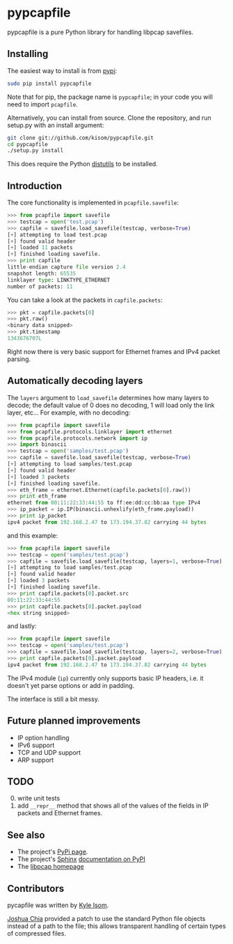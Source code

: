 pypcapfile
==========

pypcapfile is a pure Python library for handling libpcap savefiles. 


Installing
----------

The easiest way to install is from 
[pypi](http://pypi.python.org/pypi/pypcapfile/):

```bash
sudo pip install pypcapfile
```

Note that for pip, the package name is `pypcapfile`; in your code you will need to 
import `pcapfile`.

Alternatively, you can install from source. Clone the repository, and run setup.py with 
an install argument:

```bash
git clone git://github.com/kisom/pypcapfile.git
cd pypcapfile
./setup.py install
```

This does require the Python [distutils](http://docs.python.org/install/) to be
installed.


Introduction
------------

The core functionality is implemented in `pcapfile.savefile`:

```python
>>> from pcapfile import savefile
>>> testcap = open('test.pcap')
>>> capfile = savefile.load_savefile(testcap, verbose=True)
[+] attempting to load test.pcap
[+] found valid header
[+] loaded 11 packets
[+] finished loading savefile.
>>> print capfile
little-endian capture file version 2.4
snapshot length: 65535
linklayer type: LINKTYPE_ETHERNET
number of packets: 11
```

You can take a look at the packets in `capfile.packets`:
```python
>>> pkt = capfile.packets[0]
>>> pkt.raw()
<binary data snipped>
>>> pkt.timestamp
1343676707L
```

Right now there is very basic support for Ethernet frames and IPv4 packet 
parsing. 

Automatically decoding layers
-----------------------------

The `layers` argument to `load_savefile` determines how many layers to 
decode; the default value of 0 does no decoding, 1 will load only the link 
layer, etc... For example, with no decoding:

```python
>>> from pcapfile import savefile
>>> from pcapfile.protocols.linklayer import ethernet
>>> from pcapfile.protocols.network import ip
>>> import binascii
>>> testcap = open('samples/test.pcap')
>>> capfile = savefile.load_savefile(testcap, verbose=True)
[+] attempting to load samples/test.pcap
[+] found valid header
[+] loaded 3 packets
[+] finished loading savefile.
>>> eth_frame = ethernet.Ethernet(capfile.packets[0].raw())
>>> print eth_frame
ethernet from 00:11:22:33:44:55 to ff:ee:dd:cc:bb:aa type IPv4
>>> ip_packet = ip.IP(binascii.unhexlify(eth_frame.payload))
>>> print ip_packet
ipv4 packet from 192.168.2.47 to 173.194.37.82 carrying 44 bytes
```

and this example:

```python
>>> from pcapfile import savefile
>>> testcap = open('samples/test.pcap')
>>> capfile = savefile.load_savefile(testcap, layers=1, verbose=True)
[+] attempting to load samples/test.pcap
[+] found valid header
[+] loaded 3 packets
[+] finished loading savefile.
>>> print capfile.packets[0].packet.src
00:11:22:33:44:55
>>> print capfile.packets[0].packet.payload
<hex string snipped>
```

and lastly:
```python
>>> from pcapfile import savefile
>>> testcap = open('samples/test.pcap')
>>> capfile = savefile.load_savefile(testcap, layers=2, verbose=True)
>>> print capfile.packets[0].packet.payload
ipv4 packet from 192.168.2.47 to 173.194.37.82 carrying 44 bytes
```

The IPv4 module (`ip`) currently only supports basic IP headers, i.e. it 
doesn't yet parse options or add in padding.

The interface is still a bit messy.


Future planned improvements
---------------------------

* IP option handling
* IPv6 support
* TCP and UDP support
* ARP support


TODO
----

0. write unit tests
0. add `__repr__` method that shows all of the values of the fields in IP packets
and Ethernet frames.


See also
--------

* The project's [PyPi page](http://pypi.python.org/pypi/pypcapfile).
* The project's [Sphinx](http://sphinx.pocoo.org/) 
[documentation on PyPI](http://packages.python.org/pypcapfile/)
* The [libpcap homepage](http://www.tcpdump.org)

Contributors
------------
pycapfile was written by [Kyle Isom](https://github.com/kisom/).

[Joshua Chia](https://github.com/jchia/) provided a patch to use the standard
Python file objects instead of a path to the file; this allows transparent
handling of certain types of compressed files.
